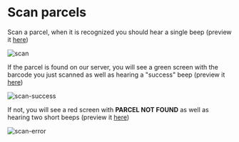 # Scan parcels

Scan a parcel, when it is recognized you should hear a single beep (preview it [here](https://clyp.it/irpoec3u))

![scan](images/scan.jpeg)

If the parcel is found on our server, you will see a green screen with the barcode you just scanned
as well as hearing a "success" beep (preview it [here](https://clyp.it/kpwe1iog))

![scan-success](images/scan-success.jpeg)

If not, you will see a red screen with **PARCEL NOT FOUND** as well as hearing two short beeps (preview it [here](https://clyp.it/e405lxrp))

![scan-error](images/scan-error.jpeg)
